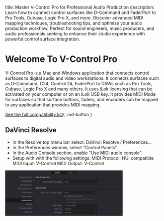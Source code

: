 title: Master V-Control Pro for Professional Audio Production
description: Learn how to connect control surfaces like D-Command and FaderPort to Pro Tools, Cubase, Logic Pro X, and more. Discover advanced MIDI mapping techniques, troubleshooting tips, and optimize your audio production workflow. Perfect for sound engineers, music producers, and audio professionals seeking to enhance their studio experience with powerful control surface integration.

# Welcome To V-Control Pro
V-Control Pro is a Mac and Windows application that connects control surfaces to digital audio and video workstations. It connects surfaces such as D-Command, C24, Control 24, FaderPort to DAWs such as Pro Tools, Cubase, Logic Pro X and many others. It uses iLok licensing that can be activated on your computer or on an iLok USB key. It provides MIDI Mode for surfaces so that surface buttons, faders, and encoders can be mapped to any application that provides MIDI mapping.

[See the full compatibility list](https://neyrinck.com/vcpro-compatibility/){ .md-button }

## DaVinci Resolve

* In the Resolve top menu bar select: DaVinci Resolve / Preferences...
* In the Preferences window, select "Control Panels"
* In the Audio Console section, enable "Use MIDI audio console".
* Setup with with the following settings:
MIDI Protocol: HUI compatible
MIDI Input: V-Control
MIDI Output: V-Control

<img src="./images/resolve.png" style="width:75%"></img>
